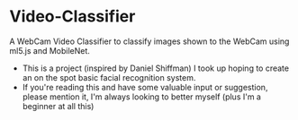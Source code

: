 # Video-Classifier
A WebCam Video Classifier to classify images shown to the WebCam using ml5.js and MobileNet.
* This is a project (inspired by Daniel Shiffman) I took up hoping to create an on the spot basic facial recognition system.
* If you're reading this and have some valuable input or suggestion, please mention it, I'm always looking to better myself (plus I'm a beginner at all this)
